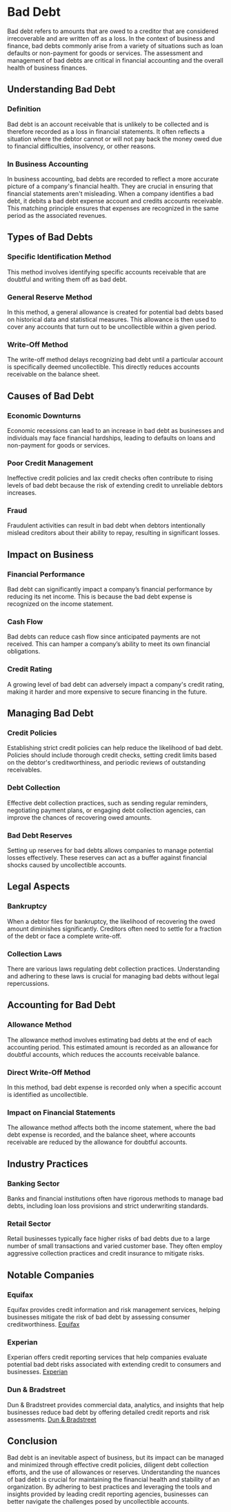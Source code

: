 # Bad Debt

Bad debt refers to amounts that are owed to a creditor that are considered irrecoverable and are written off as a loss. In the context of business and finance, bad debts commonly arise from a variety of situations such as loan defaults or non-payment for goods or services. The assessment and management of bad debts are critical in financial accounting and the overall health of business finances.

## Understanding Bad Debt

### Definition
Bad debt is an account receivable that is unlikely to be collected and is therefore recorded as a loss in financial statements. It often reflects a situation where the debtor cannot or will not pay back the money owed due to financial difficulties, insolvency, or other reasons.

### In Business Accounting
In business accounting, bad debts are recorded to reflect a more accurate picture of a company's financial health. They are crucial in ensuring that financial statements aren't misleading. When a company identifies a bad debt, it debits a bad debt expense account and credits accounts receivable. This matching principle ensures that expenses are recognized in the same period as the associated revenues.

## Types of Bad Debts

### Specific Identification Method
This method involves identifying specific accounts receivable that are doubtful and writing them off as bad debt.

### General Reserve Method
In this method, a general allowance is created for potential bad debts based on historical data and statistical measures. This allowance is then used to cover any accounts that turn out to be uncollectible within a given period.

### Write-Off Method
The write-off method delays recognizing bad debt until a particular account is specifically deemed uncollectible. This directly reduces accounts receivable on the balance sheet.

## Causes of Bad Debt

### Economic Downturns
Economic recessions can lead to an increase in bad debt as businesses and individuals may face financial hardships, leading to defaults on loans and non-payment for goods or services.

### Poor Credit Management
Ineffective credit policies and lax credit checks often contribute to rising levels of bad debt because the risk of extending credit to unreliable debtors increases.

### Fraud
Fraudulent activities can result in bad debt when debtors intentionally mislead creditors about their ability to repay, resulting in significant losses.

## Impact on Business

### Financial Performance
Bad debt can significantly impact a company’s financial performance by reducing its net income. This is because the bad debt expense is recognized on the income statement.

### Cash Flow
Bad debts can reduce cash flow since anticipated payments are not received. This can hamper a company’s ability to meet its own financial obligations.

### Credit Rating
A growing level of bad debt can adversely impact a company's credit rating, making it harder and more expensive to secure financing in the future.

## Managing Bad Debt

### Credit Policies
Establishing strict credit policies can help reduce the likelihood of bad debt. Policies should include thorough credit checks, setting credit limits based on the debtor's creditworthiness, and periodic reviews of outstanding receivables.

### Debt Collection
Effective debt collection practices, such as sending regular reminders, negotiating payment plans, or engaging debt collection agencies, can improve the chances of recovering owed amounts.

### Bad Debt Reserves
Setting up reserves for bad debts allows companies to manage potential losses effectively. These reserves can act as a buffer against financial shocks caused by uncollectible accounts.

## Legal Aspects

### Bankruptcy
When a debtor files for bankruptcy, the likelihood of recovering the owed amount diminishes significantly. Creditors often need to settle for a fraction of the debt or face a complete write-off.

### Collection Laws
There are various laws regulating debt collection practices. Understanding and adhering to these laws is crucial for managing bad debts without legal repercussions.

## Accounting for Bad Debt

### Allowance Method
The allowance method involves estimating bad debts at the end of each accounting period. This estimated amount is recorded as an allowance for doubtful accounts, which reduces the accounts receivable balance.

### Direct Write-Off Method
In this method, bad debt expense is recorded only when a specific account is identified as uncollectible.

### Impact on Financial Statements
The allowance method affects both the income statement, where the bad debt expense is recorded, and the balance sheet, where accounts receivable are reduced by the allowance for doubtful accounts.

## Industry Practices

### Banking Sector
Banks and financial institutions often have rigorous methods to manage bad debts, including loan loss provisions and strict underwriting standards.

### Retail Sector
Retail businesses typically face higher risks of bad debts due to a large number of small transactions and varied customer base. They often employ aggressive collection practices and credit insurance to mitigate risks.

## Notable Companies

### Equifax
Equifax provides credit information and risk management services, helping businesses mitigate the risk of bad debt by assessing consumer creditworthiness.
[Equifax](https://www.equifax.com)

### Experian
Experian offers credit reporting services that help companies evaluate potential bad debt risks associated with extending credit to consumers and businesses.
[Experian](https://www.experian.com)

### Dun & Bradstreet
Dun & Bradstreet provides commercial data, analytics, and insights that help businesses reduce bad debt by offering detailed credit reports and risk assessments.
[Dun & Bradstreet](https://www.dnb.com)

## Conclusion

Bad debt is an inevitable aspect of business, but its impact can be managed and minimized through effective credit policies, diligent debt collection efforts, and the use of allowances or reserves. Understanding the nuances of bad debt is crucial for maintaining the financial health and stability of an organization. By adhering to best practices and leveraging the tools and insights provided by leading credit reporting agencies, businesses can better navigate the challenges posed by uncollectible accounts.